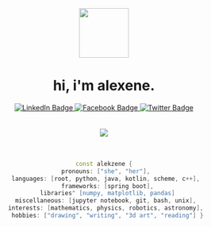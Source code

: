 <div id="icon" align="center">
  <img src="https://pbs.twimg.com/media/FhlDBigUYAAeBvB?format=png&name=small" width="100"/>
</div>
<div id="header" align="center">
  <h1>
    hi, i'm alexene.
  </h1>
</div> 
       
<div id="badges" align="center">
  <a href="https://www.linkedin.com/in/alexene-tomate/">
    <img src="https://img.shields.io/badge/LinkedIn-lightblue?logo=linkedin&logoColor=white&style=for-the-badge" alt="LinkedIn Badge"/>
  <a href="https://facebook.com/alekzene/">
    <img src="https://img.shields.io/badge/Facebook-lightblue?logo=facebook&logoColor=white&style=for-the-badge" alt="Facebook Badge"/>
  <a href="https://twitter.com/alekzene_cs">
   <img src="https://img.shields.io/badge/Twitter-lightblue?logo=twitter&logoColor=white&style=for-the-badge" alt="Twitter Badge"&nbsp/>
</div> 



<br>  

<br>  

<div id="stats" align="center">
  <img src="http://github-readme-streak-stats.herokuapp.com?user=alekzene&theme=nord&exclude_days=Sun&background=FFFFFF">

<br> 

<br>  

<br>  

```C++
const alekzene {
  pronouns: ["she", "her"], 
  languages: [root, python, java, kotlin, scheme, c++], 
  frameworks: [spring boot],
  libraries" [numpy, matplotlib, pandas]
  miscellaneous: [jupyter notebook, git, bash, unix], 
  interests: [mathematics, physics, robotics, astronomy], 
  hobbies: ["drawing", "writing", "3d art", "reading"] }
```

<br>  

<br>  



